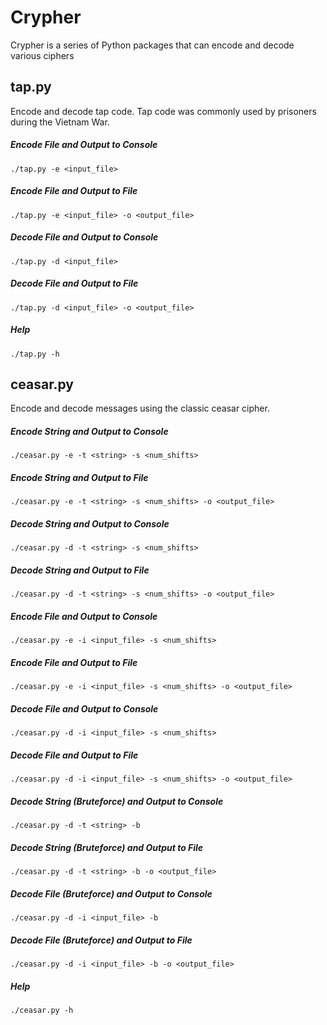 # Crypher

Crypher is a series of Python packages that can encode and decode various ciphers

## tap.py

Encode and decode tap code. Tap code was commonly used by prisoners during the Vietnam War. 

##### Encode File and Output to Console

    ./tap.py -e <input_file>

##### Encode File and Output to File

    ./tap.py -e <input_file> -o <output_file>

##### Decode File and Output to Console

    ./tap.py -d <input_file>

##### Decode File and Output to File

    ./tap.py -d <input_file> -o <output_file>

##### Help

    ./tap.py -h

## ceasar.py

Encode and decode messages using the classic ceasar cipher. 

##### Encode String and Output to Console

    ./ceasar.py -e -t <string> -s <num_shifts>

##### Encode String and Output to File

    ./ceasar.py -e -t <string> -s <num_shifts> -o <output_file>

##### Decode String and Output to Console

    ./ceasar.py -d -t <string> -s <num_shifts>

##### Decode String and Output to File

    ./ceasar.py -d -t <string> -s <num_shifts> -o <output_file>
##### Encode File and Output to Console

    ./ceasar.py -e -i <input_file> -s <num_shifts>

##### Encode File and Output to File

    ./ceasar.py -e -i <input_file> -s <num_shifts> -o <output_file>

##### Decode File and Output to Console

    ./ceasar.py -d -i <input_file> -s <num_shifts>

##### Decode File and Output to File

    ./ceasar.py -d -i <input_file> -s <num_shifts> -o <output_file>

##### Decode String (Bruteforce) and Output to Console

    ./ceasar.py -d -t <string> -b

##### Decode String (Bruteforce) and Output to File

    ./ceasar.py -d -t <string> -b -o <output_file>

##### Decode File (Bruteforce) and Output to Console

    ./ceasar.py -d -i <input_file> -b

##### Decode File (Bruteforce) and Output to File

    ./ceasar.py -d -i <input_file> -b -o <output_file>

##### Help

    ./ceasar.py -h